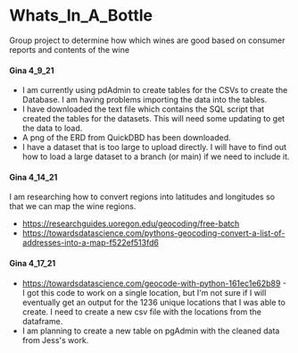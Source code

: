 # Whats_In_A_Bottle
Group project to determine how which wines are good based on consumer reports and contents of the wine

#### Gina 4_9_21
* I am currently using pdAdmin to create tables for the CSVs to create the Database. I am having problems importing the data into the tables.
* I have downloaded the text file which contains the SQL script that created the tables for the datasets. This will need some updating to get the data to load.
* A png of the ERD from QuickDBD has been downloaded. 
* I have a dataset that is too large to upload directly. I will have to find out how to load a large dataset to a branch (or main) if we need to include it.

#### Gina 4_14_21
I am researching how to convert regions into latitudes and longitudes so that we can map the wine regions.
* https://researchguides.uoregon.edu/geocoding/free-batch
* https://towardsdatascience.com/pythons-geocoding-convert-a-list-of-addresses-into-a-map-f522ef513fd6
#### Gina 4_17_21
* https://towardsdatascience.com/geocode-with-python-161ec1e62b89 - I got this code to work on a single location, but I'm not sure if I will eventually get an output for the 1236 unique locations that I was able to create. I need to create a new csv file with the locations from the dataframe.
* I am planning to create a new table on pgAdmin with the cleaned data from Jess's work.
